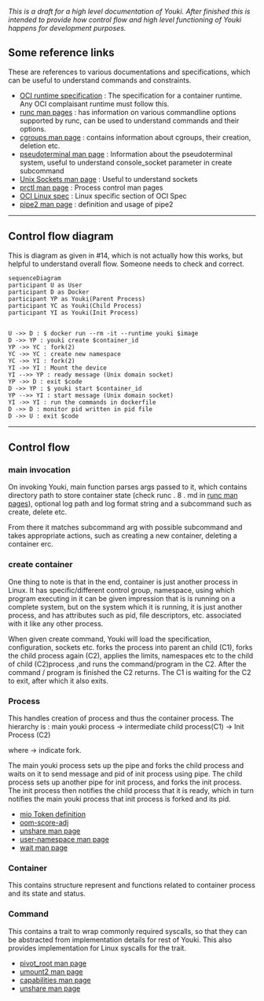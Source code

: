 _This is a draft for a high level documentation of Youki. After finished this is intended to provide how control flow and high level functioning of Youki happens for development purposes._

## Some reference links

These are references to various documentations and specifications, which can be useful to understand commands and constraints.

- [OCI runtime specification] : The specification for a container runtime. Any OCI complaisant runtime must follow this.
- [runc man pages] : has information on various commandline options supported by runc, can be used to understand commands and their options.
- [cgroups man page](https://man7.org/linux/man-pages/man7/cgroups.7.html) : contains information about cgroups, their creation, deletion etc.
- [pseudoterminal man page](https://man7.org/linux/man-pages/man7/pty.7.html) : Information about the pseudoterminal system, useful to understand console_socket parameter in create subcommand
- [Unix Sockets man page](https://man7.org/linux/man-pages/man7/unix.7.html) : Useful to understand sockets
- [prctl man page](https://man7.org/linux/man-pages/man2/prctl.2.html) : Process control man pages
- [OCI Linux spec](https://github.com/opencontainers/runtime-spec/blob/master/config-linux.md) : Linux specific section of OCI Spec
- [pipe2 man page](https://man7.org/linux/man-pages/man2/pipe.2.html) : definition and usage of pipe2

---

## Control flow diagram

This is diagram as given in #14, which is not actually how this works, but helpful to understand overall flow. Someone needs to check and correct.

```mermaid
sequenceDiagram
participant U as User
participant D as Docker
participant YP as Youki(Parent Process)
participant YC as Youki(Child Process)
participant YI as Youki(Init Process)


U ->> D : $ docker run --rm -it --runtime youki $image
D ->> YP : youki create $container_id
YP ->> YC : fork(2)
YC ->> YC : create new namespace
YC ->> YI : fork(2)
YI ->> YI : Mount the device
YI -->> YP : ready message (Unix domain socket)
YP ->> D : exit $code
D ->> YP : $ youki start $container_id
YP -->> YI : start message (Unix domain socket)
YI ->> YI : run the commands in dockerfile
D ->> D : monitor pid written in pid file
D ->> U : exit $code

```

---

## Control flow

### main invocation

On invoking Youki, main function parses args passed to it, which contains directory path to store container state (check runc . 8 . md in [runc man pages]), optional log path and log format string and a subcommand such as create, delete etc.

From there it matches subcommand arg with possible subcommand and takes appropriate actions, such as creating a new container, deleting a container erc.

### create container

One thing to note is that in the end, container is just another process in Linux. It has specific/different control group, namespace, using which program executing in it can be given impression that is is running on a complete system, but on the system which it is running, it is just another process, and has attributes such as pid, file descriptors, etc. associated with it like any other process.

When given create command, Youki will load the specification, configuration, sockets etc.
forks the process into parent an child (C1), forks the child process again (C2), applies the limits, namespaces etc to the child of child (C2)process ,and runs the command/program in the C2. After the command / program is finished the C2 returns. The C1 is waiting for the C2 to exit, after which it also exits.

### Process

This handles creation of process and thus the container process. The hierarchy is :
main youki process -> intermediate child process(C1) -> Init Process (C2)

where -> indicate fork.

The main youki process sets up the pipe and forks the child process and waits on it to send message and pid of init process using pipe. The child process sets up another pipe for init process, and forks the init process. The init process then notifies the child process that it is ready, which in turn notifies the main youki process that init process is forked and its pid.

- [mio Token definition](https://docs.rs/mio/0.7.11/mio/struct.Token.html)
- [oom-score-adj](https://dev.to/rrampage/surviving-the-linux-oom-killer-2ki9)
- [unshare man page](https://man7.org/linux/man-pages/man1/unshare.1.html)
- [user-namespace man page](https://man7.org/linux/man-pages/man7/user_namespaces.7.html)
- [wait man page](https://man7.org/linux/man-pages/man3/wait.3p.html)

### Container

This contains structure represent and functions related to container process and its state and status.

### Command

This contains a trait to wrap commonly required syscalls, so that they can be abstracted from implementation details for rest of Youki.
This also provides implementation for Linux syscalls for the trait.

- [pivot_root man page](https://man7.org/linux/man-pages/man2/pivot_root.2.html)
- [umount2 man page](https://man7.org/linux/man-pages/man2/umount2.2.html)
- [capabilities man page](https://man7.org/linux/man-pages/man7/capabilities.7.html)
- [unshare man page](https://man7.org/linux/man-pages/man2/unshare.2.html)

[oci runtime specification]: https://github.com/opencontainers/runtime-spec/blob/master/runtime.md
[runc man pages]: (https://github.com/opencontainers/runc/blob/master/man/runc.8.md)
